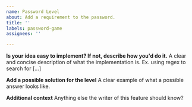 ```yaml
---
name: Password Level
about: Add a requirement to the password.
title: ''
labels: password-game
assignees: ''

---
```


**Is your idea easy to implement? If not, describe how you'd do it.**
A clear and concise description of what the implementation is. Ex. using regex to search for [...]

**Add a possible solution for the level**
A clear example of what a possible answer looks like.

**Additional context**
Anything else the writer of this feature should know?
